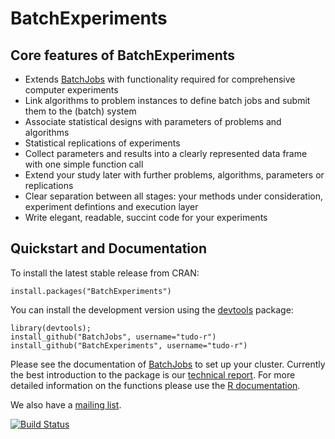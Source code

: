 # BatchExperiments

## Core features of BatchExperiments
* Extends [BatchJobs](https://github.com/tudo-r/BatchJobs) with functionality required for comprehensive computer experiments
* Link algorithms to problem instances to define batch jobs and submit them to the (batch) system
* Associate statistical designs with parameters of problems and algorithms
* Statistical replications of experiments
* Collect parameters and results into a clearly represented data frame with one simple function call
* Extend your study later with further problems, algorithms, parameters or replications
* Clear separation between all stages: your methods under consideration, experiment defintions and execution layer
* Write elegant, readable, succint code for your experiments


## Quickstart and Documentation
To install the latest stable release from CRAN:
```splus
install.packages("BatchExperiments")
```
You can install the development version using the [devtools](http://cran.r-project.org/web/packages/devtools) package:
```splus
library(devtools);
install_github("BatchJobs", username="tudo-r")
install_github("BatchExperiments", username="tudo-r")
```
Please see the documentation of [BatchJobs](https://github.com/tudo-r/BatchJobs) to set up your cluster.
Currently the best introduction to the package is our [technical report](http://sfb876.tu-dortmund.de/PublicPublicationFiles/bischl_etal_2012a.pdf).
For more detailed information on the functions please use the [R documentation](http://tudo-r.github.io/BatchExperiments/).

We also have a [mailing list](http://groups.google.com/group/batchjobs).

[![Build Status](https://travis-ci.org/tudo-r/BatchExperiments.png)](https://travis-ci.org/tudo-r/BatchExperiments)
